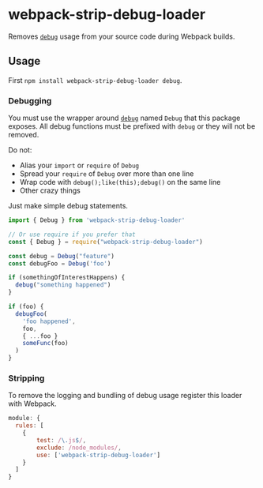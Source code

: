 # webpack-strip-debug-loader

Removes [`debug`](https://www.npmjs.com/package/debug) usage from your source code during Webpack builds.

## Usage

First `npm install webpack-strip-debug-loader debug`.

### Debugging

You must use the wrapper around [`debug`](https://www.npmjs.com/package/debug) named `Debug` that this package exposes. All debug functions must be prefixed with `debug` or they will not be removed.

Do not:
* Alias your `import` or `require` of `Debug`
* Spread your `require` of `Debug` over more than one line
* Wrap code with `debug();like(this);debug()` on the same line
* Other crazy things

Just make simple debug statements.

```js
import { Debug } from 'webpack-strip-debug-loader'

// Or use require if you prefer that
const { Debug } = require("webpack-strip-debug-loader")

const debug = Debug("feature")
const debugFoo = Debug('foo')

if (somethingOfInterestHappens) {
  debug("something happened")
}

if (foo) {
  debugFoo(
    'foo happened',
    foo,
    { ...foo }
    someFunc(foo)
  )
}
```

### Stripping

To remove the logging and bundling of debug usage register this loader with Webpack.

```js
module: {
  rules: [
    {
        test: /\.js$/,
        exclude: /node_modules/,
        use: ['webpack-strip-debug-loader']
    }
  ]
}
```
